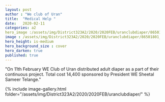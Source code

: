 ```yaml
---
layout: post
author : "We club of Uran"
title:  "Medical Help "
date:   2020-02-11
categories: a2
hero_image :/assets/img/District323A2/2020/2020FEB/uranclubdiaper/86501801_2668613546707797_2832678871860510720_n.jpg
image : /assets/img/District323A2/2020/2020FEB/uranclubdiaper/86501801_2668613546707797_2832678871860510720_n.jpg
hero_height: is-medium
hero_background_size : cover
hero_darken: true
published: true
---
```


"On 11th February WE Club of Uran distributed  adult diaper as a part of their  continuous project. Total cost 14,400 sponsored by President WE  Sheetal Sameer  Telange."

{% include image-gallery.html folder="/assets/img/District323A2/2020/2020FEB/uranclubdiaper/" %}